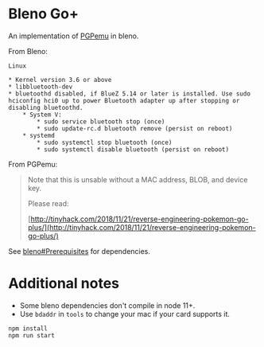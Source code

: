 # Bleno Go+

An implementation of [PGPemu](https://github.com/yohanes/pgpemu) in bleno.

From Bleno:
```
Linux

* Kernel version 3.6 or above
* libbluetooth-dev
* bluetoothd disabled, if BlueZ 5.14 or later is installed. Use sudo hciconfig hci0 up to power Bluetooth adapter up after stopping or disabling bluetoothd.
    * System V:
        * sudo service bluetooth stop (once)
        * sudo update-rc.d bluetooth remove (persist on reboot)
    * systemd
        * sudo systemctl stop bluetooth (once)
        * sudo systemctl disable bluetooth (persist on reboot)
```

From PGPemu:

> Note that this is unsable without a MAC address, BLOB, and device key.
>
> Please read:
>
> [http://tinyhack.com/2018/11/21/reverse-engineering-pokemon-go-plus/](http://tinyhack.com/2018/11/21/reverse-engineering-pokemon-go-plus/)

See [bleno#Prerequisites](https://github.com/noble/bleno#prerequisites) for dependencies.

# Additional notes

* Some bleno dependencies don't compile in node 11+.
* Use `bdaddr` in `tools` to change your mac if your card supports it.

```
npm install
npm run start
```
